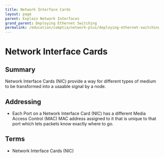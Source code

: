 ```yaml
---
title: Network Interface Cards
layout: page
parent: Explain Network Interfaces 
grand_parent: Deploying Ethernet Switching
permalink: /education/comptia/network-plus/deploying-ethernet-switching/explain-network-interfaces/network-interface-cards/
---
```


# Network Interface Cards

## Summary

Network Interface Cards (NIC) provide a way for different types of medium to be transformed into a usaable signal by a node. 

## Addressing

- Each Port on a Network Interface Card (NIC) has a different Media Access Control (MAC) MAC address assigned to it that is unique to that port which lets packets know exactly where to go.

## Terms

- Network Interface Cards (NIC)